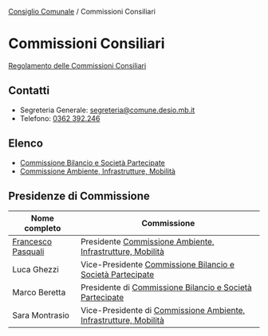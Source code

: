 [Consiglio Comunale](/data/consiglio-comunale.md) / Commissioni Consiliari

# Commissioni Consiliari

[Regolamento delle Commissioni Consiliari](http://www.comune.desio.mb.it/upload/desio/regolamenti/regolamentoCommissioniConsiliariDesio-approvatodeliberacc34-2016_163_272.pdf)

## Contatti

- Segreteria Generale: [segreteria@comune.desio.mb.it](mailto:segreteria@comune.desio.mb.it)
- Telefono: [0362 392.246](tel:+390362392246)

## Elenco

- [Commissione Bilancio e Società Partecipate](/data/commissioni-consiliari/bilancio-e-societa-partecipate.md)
- [Commissione Ambiente, Infrastrutture, Mobilità](/data/commissioni-consiliari/ambiente-infrastrutture-mobilita.md)

## Presidenze di Commissione

| Nome completo | Commissione |
| ------------- | ----------- |
| [Francesco Pasquali](/data/persone/francesco-pasquali.md) | Presidente [Commissione Ambiente, Infrastrutture, Mobilità](/data/commissioni-consiliari/ambiente-infrastrutture-mobilita.md) |
| Luca Ghezzi | Vice-Presidente [Commissione Bilancio e Società Partecipate](/data/commissioni-consiliari/bilancio-e-societa-partecipate.md) |
| Marco Beretta | Presidente di [Commissione Bilancio e Società Partecipate](/data/commissioni-consiliari/bilancio-e-societa-partecipate.md) |
| Sara Montrasio | Vice-Presidente di [Commissione Ambiente, Infrastrutture, Mobilità](/data/commissioni-consiliari/ambiente-infrastrutture-mobilita.md#presidenza) |
